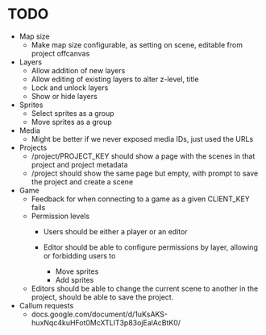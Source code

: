 # TODO

* Map size
    * Make map size configurable, as setting on scene, editable from project
        offcanvas
* Layers
    * Allow addition of new layers
    * Allow editing of existing layers to alter z-level, title
    * Lock and unlock layers
    * Show or hide layers
* Sprites
    * Select sprites as a group
    * Move sprites as a group
* Media
    * Might be better if we never exposed media IDs, just used the URLs
* Projects
    * /project/PROJECT_KEY should show a page with the scenes in that project
        and project metadata
    * /project should show the same page but empty, with prompt to save the
        project and create a scene
* Game
    * Feedback for when connecting to a game as a given CLIENT_KEY fails
    * Permission levels
        * Users should be either a player or an editor
        * Editor should be able to configure permissions by layer, allowing or
            forbidding users to
            
            * Move sprites
            * Add sprites
    * Editors should be able to change the current scene to another in the
        project, should be able to save the project. 
* Callum requests
    * docs.google.com/document/d/1uKsAKS-huxNqc4kuHFot0McXTLlT3p83ojEalAcBtK0/

